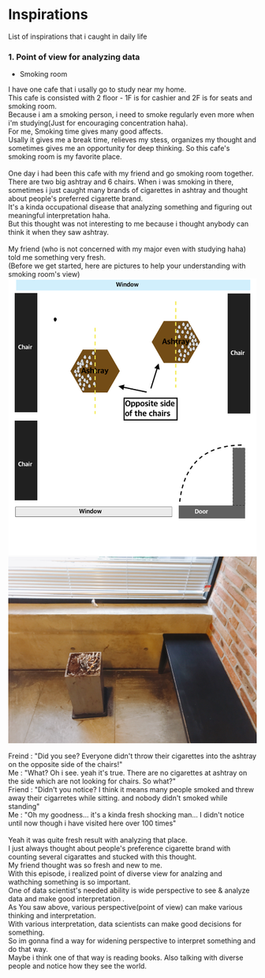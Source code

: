 # Inspirations
List of inspirations that i caught in daily life

### 1. Point of view for analyzing data 

 - Smoking room

I have one cafe that i usally go to study near my home. </br>
This cafe is consisted with 2 floor - 1F is for cashier and 2F is for seats and smoking room. </br>
Because i am a smoking person, i need to smoke regularly even more when i'm studying(Just for encouraging concentration haha). </br>
For me, Smoking time gives many good affects. </br>
Usally it gives me a break time, relieves my stess, organizes my thought and sometimes gives me an opportunity for deep thinking. 
So this cafe's smoking room is my favorite place. </br>
</br>
One day i had been this cafe with my friend and go smoking room together. </br>
There are two big ashtray and 6 chairs. When i was smoking in there, sometimes i just caught many brands of cigarettes in ashtray and thought about people's preferred cigarette brand. </br>
It's a kinda occupational disease that analyzing something and figuring out meaningful interpretation haha. </br>
But this thought was not interesting to me because i thought anybody can think it when they saw ashtray. </br>
</br>
My friend (who is not concerned with my major even with studying haha) told me something very fresh. </br>
(Before we get started, here are pictures to help your understanding with smoking room's view)
![Smoking_room](smoking_room.png)
![Smoking_room2](smoking_room2.jpeg)</br>

Freind : "Did you see? Everyone didn't throw their cigarettes into the ashtray on the opposite side of the chairs!"</br>
Me : "What? Oh i see. yeah it's true. There are no cigarettes at ashtray on the side which are not looking for chairs. So what?"</br>
Friend : "Didn't you notice? I think it means many people smoked and threw away their cigarretes while sitting. and nobody didn't smoked while standing"</br>
Me : "Oh my goodness... it's a kinda fresh shocking man... I didn't notice until now though i have visited here over 100 times"</br>
</br>
Yeah it was quite fresh result with analyzing that place. </br>
I just always thought about people's preference cigarette brand with counting several cigarattes and stucked with this thought.</br>
My friend thought was so fresh and new to me.</br>
With this episode, i realized point of diverse view for analzing and wathching something is so important. </br>
One of data scientist's needed ability is wide perspective to see & analyze data and make good interpretation . </br>
As You saw above, various perspective(point of view) can make various thinking and interpretation.</br>
With various interpretation, data scientists can make good decisions for something.</br>
So im gonna find a way for widening perspective to interpret something and do that way.</br>
Maybe i think one of that way is reading books. Also talking with diverse people and notice how they see the world.</br>
